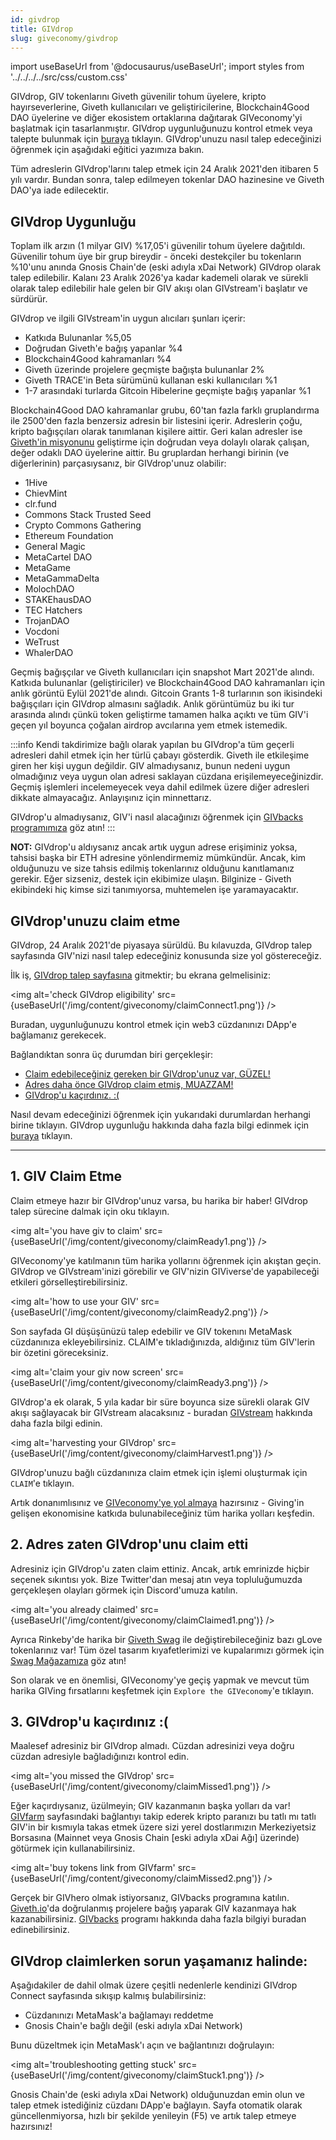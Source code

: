 ```yaml
---
id: givdrop
title: GIVdrop
slug: giveconomy/givdrop
---
```

import useBaseUrl from '@docusaurus/useBaseUrl';
import styles from '../../../../src/css/custom.css'

GIVdrop, GIV tokenlarını Giveth güvenilir tohum üyelere, kripto hayırseverlerine, Giveth kullanıcıları ve geliştiricilerine, Blockchain4Good DAO üyelerine ve diğer ekosistem ortaklarına dağıtarak GIVeconomy'yi başlatmak için tasarlanmıştır. GIVdrop uygunluğunuzu kontrol etmek veya talepte bulunmak için [buraya](https://giveth.io/claim) tıklayın. GIVdrop'unuzu nasıl talep edeceğinizi öğrenmek için aşağıdaki eğitici yazımıza bakın.

Tüm adreslerin GIVdrop'larını talep etmek için 24 Aralık 2021'den itibaren 5 yılı vardır. Bundan sonra, talep edilmeyen tokenlar DAO hazinesine ve Giveth DAO'ya iade edilecektir.

## GIVdrop Uygunluğu

Toplam ilk arzın (1 milyar GIV) %17,05'i güvenilir tohum üyelere dağıtıldı. Güvenilir tohum üye bir grup bireydir - önceki destekçiler bu tokenların %10'unu anında Gnosis Chain'de (eski adıyla xDai Network) GIVdrop olarak talep edilebilir. Kalanı 23 Aralık 2026'ya kadar kademeli olarak ve sürekli olarak talep edilebilir hale gelen bir GIV akışı olan GIVstream'i başlatır ve sürdürür.

GIVdrop ve ilgili GIVstream'in uygun alıcıları şunları içerir:

* Katkıda Bulunanlar %5,05
* Doğrudan Giveth'e bağış yapanlar %4
* Blockchain4Good kahramanları %4
* Giveth üzerinde projelere geçmişte bağışta bulunanlar 2%
* Giveth TRACE'in Beta sürümünü kullanan eski kullanıcıları %1
* 1-7 arasındaki turlarda Gitcoin Hibelerine geçmişte bağış yapanlar %1

Blockchain4Good DAO kahramanlar grubu, 60'tan fazla farklı gruplandırma ile 2500'den fazla benzersiz adresin bir listesini içerir. Adreslerin çoğu, kripto bağışçıları olarak tanımlanan kişilere aittir. Geri kalan adresler ise [Giveth'in misyonunu](/whatisgiveth/) geliştirme için doğrudan veya dolaylı olarak çalışan, değer odaklı DAO üyelerine aittir. Bu gruplardan herhangi birinin (ve diğerlerinin) parçasıysanız, bir GIVdrop'unuz olabilir:

* 1Hive
* ChievMint
* clr.fund
* Commons Stack Trusted Seed
* Crypto Commons Gathering
* Ethereum Foundation
* General Magic
* MetaCartel DAO
* MetaGame
* MetaGammaDelta
* MolochDAO
* STAKEhausDAO
* TEC Hatchers
* TrojanDAO
* Vocdoni
* WeTrust
* WhalerDAO

Geçmiş bağışçılar ve Giveth kullanıcıları için snapshot Mart 2021'de alındı. Katkıda bulunanlar (geliştiriciler) ve Blockchain4Good DAO kahramanları için anlık görüntü Eylül 2021'de alındı. Gitcoin Grants 1-8 turlarının son ikisindeki bağışçıları için GIVdrop almasını sağladık. Anlık görüntümüz bu iki tur arasında alındı çünkü token geliştirme tamamen halka açıktı ve tüm GIV'i geçen yıl boyunca çoğalan airdrop avcılarına yem etmek istemedik.

:::info
Kendi takdirimize bağlı olarak yapılan bu GIVdrop'a tüm geçerli adresleri dahil etmek için her türlü çabayı gösterdik. Giveth ile etkileşime giren her kişi uygun değildir. GIV almadıysanız, bunun nedeni uygun olmadığınız veya uygun olan adresi saklayan cüzdana erişilemeyeceğinizdir. Geçmiş işlemleri incelemeyecek veya dahil edilmek üzere diğer adresleri dikkate almayacağız. Anlayışınız için minnettarız.

GIVdrop'u almadıysanız, GIV'i nasıl alacağınızı öğrenmek için [GIVbacks programımıza](https://giveth.io/givbacks) göz atın!
:::

**NOT:** GIVdrop'u aldıysanız ancak artık uygun adrese erişiminiz yoksa, tahsisi başka bir ETH adresine yönlendirmemiz mümkündür. Ancak, kim olduğunuzu ve size tahsis edilmiş tokenlarınız olduğunu kanıtlamanız gerekir. Eğer sizseniz, destek için ekibimize ulaşın. Bilginize - Giveth ekibindeki hiç kimse sizi tanımıyorsa, muhtemelen işe yaramayacaktır.

## GIVdrop'unuzu claim etme
GIVdrop, 24 Aralık 2021'de piyasaya sürüldü. Bu kılavuzda, GIVdrop talep sayfasında GIV'nizi nasıl talep edeceğiniz konusunda size yol göstereceğiz.

İlk iş, [GIVdrop talep sayfasına](https://giveth.io/claim) gitmektir; bu ekrana gelmelisiniz:

<img alt='check GIVdrop eligibility' src={useBaseUrl('/img/content/giveconomy/claimConnect1.png')} />

Buradan, uygunluğunuzu kontrol etmek için web3 cüzdanınızı DApp'e bağlamanız gerekecek.

Bağlandıktan sonra üç durumdan biri gerçekleşir:

* [Claim edebileceğiniz gereken bir GIVdrop'unuz var, GÜZEL!](/giveconomy/givdrop#1-givdrop-to-claim)
* [Adres daha önce GIVdrop claim etmiş, MUAZZAM!](/giveconomy/givdrop#2-the-address-provided-has-already-claimed-its-givdrop)
* [GIVdrop'u kaçırdınız. :(](/giveconomy/givdrop#3-you-missed-the-givdrop-sad-face)

Nasıl devam edeceğinizi öğrenmek için yukarıdaki durumlardan herhangi birine tıklayın. GIVdrop uygunluğu hakkında daha fazla bilgi edinmek için [buraya](/giveconomy/givdrop) tıklayın.

---

## 1. GIV Claim Etme
Claim etmeye hazır bir GIVdrop'unuz varsa, bu harika bir haber! GIVdrop talep sürecine dalmak için oku tıklayın.

<img alt='you have giv to claim' src={useBaseUrl('/img/content/giveconomy/claimReady1.png')} />

GIVeconomy'ye katılmanın tüm harika yollarını öğrenmek için akıştan geçin. GIVdrop ve GIVstream'inizi görebilir ve GIV'nizin GIViverse'de yapabileceği etkileri görselleştirebilirsiniz.

<img alt='how to use your GIV' src={useBaseUrl('/img/content/giveconomy/claimReady2.png')} />

Son sayfada GI düşüşünüzü talep edebilir ve GIV tokenını MetaMask cüzdanınıza ekleyebilirsiniz. CLAIM'e tıkladığınızda, aldığınız tüm GIV'lerin bir özetini göreceksiniz.

<img alt='claim your giv now screen' src={useBaseUrl('/img/content/giveconomy/claimReady3.png')} />

GIVdrop'a ek olarak, 5 yıla kadar bir süre boyunca size sürekli olarak GIV akışı sağlayacak bir GIVstream alacaksınız - buradan [GIVstream](/giveconomy/givstream) hakkında daha fazla bilgi edinin.

<img alt='harvesting your GIVdrop' src={useBaseUrl('/img/content/giveconomy/claimHarvest1.png')} />

GIVdrop'unuzu bağlı cüzdanınıza claim etmek için işlemi oluşturmak için `CLAIM`'e tıklayın.

Artık donanımlısınız ve [GIVeconomy'ye yol almaya](https://giveth.io/) hazırsınız - Giving'in gelişen ekonomisine katkıda bulunabileceğiniz tüm harika yolları keşfedin.

## 2. Adres zaten GIVdrop'unu claim etti
Adresiniz için GIVdrop'u zaten claim  ettiniz. Ancak, artık emrinizde hiçbir seçenek sıkıntısı yok. Bize Twitter'dan mesaj atın veya topluluğumuzda gerçekleşen olayları görmek için Discord'umuza katılın.

<img alt='you already claimed' src={useBaseUrl('/img/content/giveconomy/claimClaimed1.png')} />

Ayrıca Rinkeby'de harika bir [Giveth Swag](https://swag.giveth.io/) ile değiştirebileceğiniz bazı gLove tokenlarınız var! Tüm özel tasarım kıyafetlerimizi ve kupalarımızı görmek için [Swag Mağazamıza](https://swag.giveth.io/) göz atın!

Son olarak ve en önemlisi, GIVeconomy'ye geçiş yapmak ve mevcut tüm harika GIVing fırsatlarını keşfetmek için `Explore the GIVeconomy`'e tıklayın.

## 3. GIVdrop'u kaçırdınız :(
Maalesef adresiniz bir GIVdrop almadı. Cüzdan adresinizi veya doğru cüzdan adresiyle bağladığınızı kontrol edin.

<img alt='you missed the GIVdrop' src={useBaseUrl('/img/content/giveconomy/claimMissed1.png')} />

Eğer kaçırdıysanız, üzülmeyin; GIV kazanmanın başka yolları da var! [GIVfarm](https://giveth.io/givfarm) sayfasındaki bağlantıyı takip ederek kripto paranızı bu tatlı mı tatlı GIV'in bir kısmıyla takas etmek üzere sizi yerel dostlarımızın Merkeziyetsiz Borsasına (Mainnet veya Gnosis Chain [eski adıyla xDai Ağı] üzerinde) götürmek için kullanabilirsiniz.

<img alt='buy tokens link from GIVfarm' src={useBaseUrl('/img/content/giveconomy/claimMissed2.png')} />

Gerçek bir GIVhero olmak istiyorsanız, GIVbacks programına katılın. [Giveth.io](https://giveth.io/projects/)'da doğrulanmış projelere bağış yaparak GIV kazanmaya hak kazanabilirsiniz. [GIVbacks](/giveconomy/givbacks) programı hakkında daha fazla bilgiyi buradan edinebilirsiniz.

## GIVdrop claimlerken sorun yaşamanız halinde:
Aşağıdakiler de dahil olmak üzere çeşitli nedenlerle kendinizi GIVdrop Connect sayfasında sıkışıp kalmış bulabilirsiniz:

* Cüzdanınızı MetaMask'a bağlamayı reddetme
* Gnosis Chain'e bağlı değil (eski adıyla xDai Network)

Bunu düzeltmek için MetaMask'ı açın ve bağlantınızı doğrulayın:

<img alt='troubleshooting getting stuck' src={useBaseUrl('/img/content/giveconomy/claimStuck1.png')} />

Gnosis Chain'de (eski adıyla xDai Network) olduğunuzdan emin olun ve talep etmek istediğiniz cüzdanı DApp'e bağlayın. Sayfa otomatik olarak güncellenmiyorsa, hızlı bir şekilde yenileyin (F5) ve artık talep etmeye hazırsınız!
